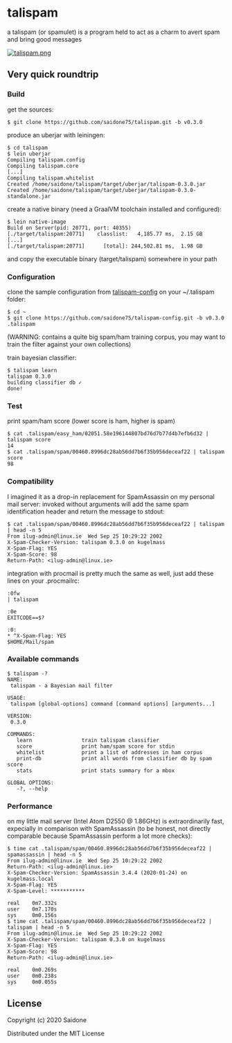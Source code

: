 # talispam
a talispam (or spamulet) is a program held to act as a charm to avert spam and bring good messages

[![talispam.png](https://i.postimg.cc/KYZyT1M7/talispam.png)](https://postimg.cc/tsmfQCD7)

## Very quick roundtrip
### Build
get the sources:
```console
$ git clone https://github.com/saidone75/talispam.git -b v0.3.0
```
produce an uberjar with leiningen:
```console
$ cd talispam
$ lein uberjar
Compiling talispam.config
Compiling talispam.core
[...]
Compiling talispam.whitelist
Created /home/saidone/talispam/target/uberjar/talispam-0.3.0.jar
Created /home/saidone/talispam/target/uberjar/talispam-0.3.0-standalone.jar
```
create a native binary (need a GraalVM toolchain installed and configured):
```console
$ lein native-image
Build on Server(pid: 20771, port: 40355)
[./target/talispam:20771]    classlist:   4,185.77 ms,  2.15 GB
[...]
[./target/talispam:20771]      [total]: 244,502.81 ms,  1.98 GB
```
and copy the executable binary (target/talispam) somewhere in your path
### Configuration
clone the sample configuration from [talispam-config](https://github.com/saidone75/talispam-config) on your ~/.talispam folder:
```console
$ cd ~
$ git clone https://github.com/saidone75/talispam-config.git -b v0.3.0 .talispam
```
(WARNING: contains a quite big spam/ham training corpus, you may want to train the filter against your own collections)

train bayesian classifier:
```console
$ talispam learn
talispam 0.3.0
building classifier db ✓
done!
```
### Test
print spam/ham score (lower score is ham, higher is spam)
```console
$ cat .talispam/easy_ham/02051.58e196144807bd76d7b77d4b7efb6d32 | talispam score
14
$ cat .talispam/spam/00460.8996dc28ab56dd7b6f35b956deceaf22 | talispam score
98
```
### Compatibility
I imagined it as a drop-in replacement for SpamAssassin on my personal mail server: invoked without arguments will add the same spam identification header and return the message to stdout:
```console
$ cat .talispam/spam/00460.8996dc28ab56dd7b6f35b956deceaf22 | talispam | head -n 5
From ilug-admin@linux.ie  Wed Sep 25 10:29:22 2002
X-Spam-Checker-Version: talispam 0.3.0 on kugelmass
X-Spam-Flag: YES
X-Spam-Score: 98
Return-Path: <ilug-admin@linux.ie>
```
integration with procmail is pretty much the same as well, just add these lines on your .procmailrc:
```
:0fw
| talispam

:0e
EXITCODE==$?

:0:
* ^X-Spam-Flag: YES
$HOME/Mail/spam
```
### Available commands
```console
$ talispam -?
NAME:
 talispam - a Bayesian mail filter

USAGE:
 talispam [global-options] command [command options] [arguments...]

VERSION:
 0.3.0

COMMANDS:
   learn                train talispam classifier
   score                print ham/spam score for stdin
   whitelist            print a list of addresses in ham corpus
   print-db             print all words from classifier db by spam score
   stats                print stats summary for a mbox

GLOBAL OPTIONS:
   -?, --help
```
### Performance
on my little mail server (Intel Atom D2550 @ 1.86GHz) is extraordinarily fast, expecially in comparison with SpamAssassin (to be honest, not directly comparable because SpamAssassin perform a lot more checks):
```console
$ time cat .talispam/spam/00460.8996dc28ab56dd7b6f35b956deceaf22 | spamassassin | head -n 5
From ilug-admin@linux.ie  Wed Sep 25 10:29:22 2002
Return-Path: <ilug-admin@linux.ie>
X-Spam-Checker-Version: SpamAssassin 3.4.4 (2020-01-24) on kugelmass.local
X-Spam-Flag: YES
X-Spam-Level: ***********

real    0m7.332s
user    0m7.170s
sys     0m0.156s
$ time cat .talispam/spam/00460.8996dc28ab56dd7b6f35b956deceaf22 | talispam | head -n 5
From ilug-admin@linux.ie  Wed Sep 25 10:29:22 2002
X-Spam-Checker-Version: talispam 0.3.0 on kugelmass
X-Spam-Flag: YES
X-Spam-Score: 98
Return-Path: <ilug-admin@linux.ie>

real    0m0.269s
user    0m0.238s
sys     0m0.055s
```

## License
Copyright (c) 2020 Saidone

Distributed under the MIT License
